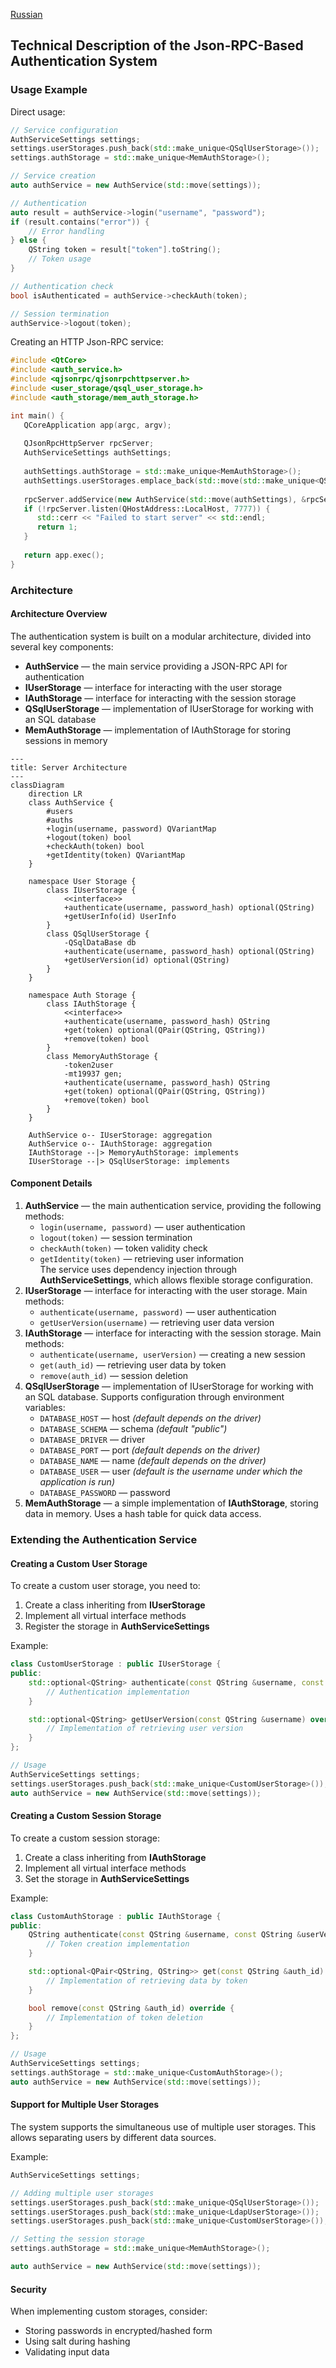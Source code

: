 [Russian](/README_RU.MD)

## Technical Description of the Json-RPC-Based Authentication System

### Usage Example

Direct usage:

```c++
// Service configuration
AuthServiceSettings settings;
settings.userStorages.push_back(std::make_unique<QSqlUserStorage>());
settings.authStorage = std::make_unique<MemAuthStorage>();

// Service creation
auto authService = new AuthService(std::move(settings));

// Authentication
auto result = authService->login("username", "password");
if (result.contains("error")) {
    // Error handling
} else {
    QString token = result["token"].toString();
    // Token usage
}

// Authentication check
bool isAuthenticated = authService->checkAuth(token);

// Session termination
authService->logout(token);
```

Creating an HTTP Json-RPC service:

```c++
#include <QtCore>
#include <auth_service.h>
#include <qjsonrpc/qjsonrpchttpserver.h>
#include <user_storage/qsql_user_storage.h>
#include <auth_storage/mem_auth_storage.h>

int main() {
   QCoreApplication app(argc, argv);
   
   QJsonRpcHttpServer rpcServer;
   AuthServiceSettings authSettings;
   
   authSettings.authStorage = std::make_unique<MemAuthStorage>();
   authSettings.userStorages.emplace_back(std::move(std::make_unique<QSqlUserStorage>()));
   
   rpcServer.addService(new AuthService(std::move(authSettings), &rpcServer));
   if (!rpcServer.listen(QHostAddress::LocalHost, 7777)) {
      std::cerr << "Failed to start server" << std::endl;
      return 1;
   }
   
   return app.exec();
}
```

### Architecture

#### Architecture Overview

The authentication system is built on a modular architecture, divided into several key components:

- **AuthService** — the main service providing a JSON-RPC API for authentication
- **IUserStorage** — interface for interacting with the user storage
- **IAuthStorage** — interface for interacting with the session storage
- **QSqlUserStorage** — implementation of IUserStorage for working with an SQL database
- **MemAuthStorage** — implementation of IAuthStorage for storing sessions in memory

```mermaid
---
title: Server Architecture
---
classDiagram
    direction LR
    class AuthService {
        #users
        #auths
        +login(username, password) QVariantMap
        +logout(token) bool
        +checkAuth(token) bool
        +getIdentity(token) QVariantMap
    }

    namespace User Storage {
        class IUserStorage {
            <<interface>>
            +authenticate(username, password_hash) optional(QString)
            +getUserInfo(id) UserInfo
        }
        class QSqlUserStorage {
            -QSqlDataBase db
            +authenticate(username, password_hash) optional(QString)
            +getUserVersion(id) optional(QString)
        }
    }

    namespace Auth Storage {
        class IAuthStorage {
            <<interface>>
            +authenticate(username, password_hash) QString
            +get(token) optional(QPair(QString, QString))
            +remove(token) bool
        }
        class MemoryAuthStorage {
            -token2user
            -mt19937 gen;
            +authenticate(username, password_hash) QString
            +get(token) optional(QPair(QString, QString))
            +remove(token) bool
        }
    }

    AuthService o-- IUserStorage: aggregation
    AuthService o-- IAuthStorage: aggregation
    IAuthStorage --|> MemoryAuthStorage: implements
    IUserStorage --|> QSqlUserStorage: implements
```

#### Component Details

1. **AuthService** — the main authentication service, providing the following methods:
    - `login(username, password)` — user authentication
    - `logout(token)` — session termination
    - `checkAuth(token)` — token validity check
    - `getIdentity(token)` — retrieving user information\
      The service uses dependency injection through
      **AuthServiceSettings**, which allows flexible storage configuration.
2. **IUserStorage** — interface for interacting with the user storage. Main methods:
    - `authenticate(username, password)` — user authentication
    - `getUserVersion(username)` — retrieving user data version
3. **IAuthStorage** — interface for interacting with the session storage. Main methods:
    - `authenticate(username, userVersion)` — creating a new session
    - `get(auth_id)` — retrieving user data by token
    - `remove(auth_id)` — session deletion
4. **QSqlUserStorage** — implementation of IUserStorage for working with an SQL database. Supports configuration through
   environment variables:
    - `DATABASE_HOST` — host *(default depends on the driver)*
    - `DATABASE_SCHEMA` — schema *(default "public")*
    - `DATABASE_DRIVER` — driver
    - `DATABASE_PORT` — port *(default depends on the driver)*
    - `DATABASE_NAME` — name *(default depends on the driver)*
    - `DATABASE_USER` — user *(default is the username under which the application is run)*
    - `DATABASE_PASSWORD` — password
5. **MemAuthStorage** — a simple implementation of **IAuthStorage**, storing data in memory.
   Uses a hash table for quick data access.

### Extending the Authentication Service

#### Creating a Custom User Storage

To create a custom user storage, you need to:

1. Create a class inheriting from **IUserStorage**
2. Implement all virtual interface methods
3. Register the storage in **AuthServiceSettings**

Example:

```c++
class CustomUserStorage : public IUserStorage {
public:
    std::optional<QString> authenticate(const QString &username, const QString &password) override {
        // Authentication implementation
    }

    std::optional<QString> getUserVersion(const QString &username) override {
        // Implementation of retrieving user version
    }
};

// Usage
AuthServiceSettings settings;
settings.userStorages.push_back(std::make_unique<CustomUserStorage>());
auto authService = new AuthService(std::move(settings));
```

#### Creating a Custom Session Storage

To create a custom session storage:

1. Create a class inheriting from **IAuthStorage**
2. Implement all virtual interface methods
3. Set the storage in **AuthServiceSettings**

Example:

```c++
class CustomAuthStorage : public IAuthStorage {
public:
    QString authenticate(const QString &username, const QString &userVersion) override {
        // Token creation implementation
    }

    std::optional<QPair<QString, QString>> get(const QString &auth_id) override {
        // Implementation of retrieving data by token
    }

    bool remove(const QString &auth_id) override {
        // Implementation of token deletion
    }
};

// Usage
AuthServiceSettings settings;
settings.authStorage = std::make_unique<CustomAuthStorage>();
auto authService = new AuthService(std::move(settings));
```

#### Support for Multiple User Storages

The system supports the simultaneous use of multiple user storages.
This allows separating users by different data sources.

Example:

```c++
AuthServiceSettings settings;

// Adding multiple user storages
settings.userStorages.push_back(std::make_unique<QSqlUserStorage>());
settings.userStorages.push_back(std::make_unique<LdapUserStorage>());
settings.userStorages.push_back(std::make_unique<CustomUserStorage>());

// Setting the session storage
settings.authStorage = std::make_unique<MemAuthStorage>();

auto authService = new AuthService(std::move(settings));
```

#### Security

When implementing custom storages, consider:

- Storing passwords in encrypted/hashed form
- Using salt during hashing
- Validating input data
